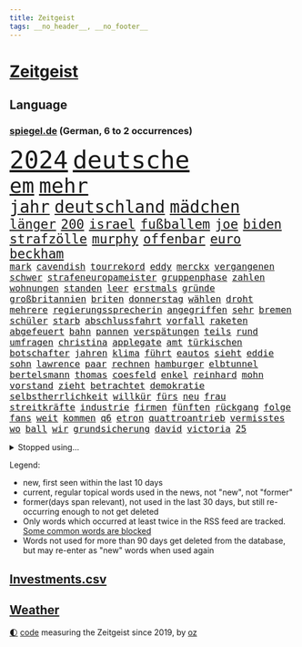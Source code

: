 ```yaml
---
title: Zeitgeist
tags: __no_header__, __no_footer__
---
```


# [Zeitgeist](https://oliz.io/zeitgeist/)

## Language

<h3><a href="https://www.spiegel.de" target="_blank">spiegel.de</a> (German, 6 to 2 occurrences)</h3>
<p style="font-family:monospace">
<span style="font-size:32pt"><a href="news_links.html#2024" class="current">2024</a></span>
<span style="font-size:32pt"><a href="news_links.html#deutsche" class="current">deutsche</a></span>
<br>
<span style="font-size:27pt"><a href="news_links.html#em" class="current">em</a></span>
<span style="font-size:27pt"><a href="news_links.html#mehr" class="current">mehr</a></span>
<br>
<span style="font-size:22pt"><a href="news_links.html#jahr" class="current">jahr</a></span>
<span style="font-size:22pt"><a href="news_links.html#deutschland" class="current">deutschland</a></span>
<span style="font-size:22pt"><a href="news_links.html#mädchen" class="current">mädchen</a></span>
<br>
<span style="font-size:17pt"><a href="news_links.html#länger" class="current">länger</a></span>
<span style="font-size:17pt"><a href="news_links.html#200" class="current">200</a></span>
<span style="font-size:17pt"><a href="news_links.html#israel" class="current">israel</a></span>
<span style="font-size:17pt"><a href="news_links.html#fußballem" class="current">fußballem</a></span>
<span style="font-size:17pt"><a href="news_links.html#joe" class="current">joe</a></span>
<span style="font-size:17pt"><a href="news_links.html#biden" class="current">biden</a></span>
<span style="font-size:17pt"><a href="news_links.html#strafzölle" class="current">strafzölle</a></span>
<span style="font-size:17pt"><a href="news_links.html#murphy" class="current">murphy</a></span>
<span style="font-size:17pt"><a href="news_links.html#offenbar" class="current">offenbar</a></span>
<span style="font-size:17pt"><a href="news_links.html#euro" class="current">euro</a></span>
<span style="font-size:17pt"><a href="news_links.html#beckham" class="current">beckham</a></span>
<br>
<span style="font-size:12pt"><a href="news_links.html#mark" class="current">mark</a></span>
<span style="font-size:12pt"><a href="news_links.html#cavendish" class="new">cavendish</a></span>
<span style="font-size:12pt"><a href="news_links.html#tourrekord" class="new">tourrekord</a></span>
<span style="font-size:12pt"><a href="news_links.html#eddy" class="current">eddy</a></span>
<span style="font-size:12pt"><a href="news_links.html#merckx" class="current">merckx</a></span>
<span style="font-size:12pt"><a href="news_links.html#vergangenen" class="current">vergangenen</a></span>
<span style="font-size:12pt"><a href="news_links.html#schwer" class="current">schwer</a></span>
<span style="font-size:12pt"><a href="news_links.html#strafeneuropameister" class="new">strafeneuropameister</a></span>
<span style="font-size:12pt"><a href="news_links.html#gruppenphase" class="new">gruppenphase</a></span>
<span style="font-size:12pt"><a href="news_links.html#zahlen" class="current">zahlen</a></span>
<span style="font-size:12pt"><a href="news_links.html#wohnungen" class="current">wohnungen</a></span>
<span style="font-size:12pt"><a href="news_links.html#standen" class="current">standen</a></span>
<span style="font-size:12pt"><a href="news_links.html#leer" class="current">leer</a></span>
<span style="font-size:12pt"><a href="news_links.html#erstmals" class="current">erstmals</a></span>
<span style="font-size:12pt"><a href="news_links.html#gründe" class="current">gründe</a></span>
<span style="font-size:12pt"><a href="news_links.html#großbritannien" class="current">großbritannien</a></span>
<span style="font-size:12pt"><a href="news_links.html#briten" class="current">briten</a></span>
<span style="font-size:12pt"><a href="news_links.html#donnerstag" class="current">donnerstag</a></span>
<span style="font-size:12pt"><a href="news_links.html#wählen" class="current">wählen</a></span>
<span style="font-size:12pt"><a href="news_links.html#droht" class="current">droht</a></span>
<span style="font-size:12pt"><a href="news_links.html#mehrere" class="current">mehrere</a></span>
<span style="font-size:12pt"><a href="news_links.html#regierungssprecherin" class="new">regierungssprecherin</a></span>
<span style="font-size:12pt"><a href="news_links.html#angegriffen" class="current">angegriffen</a></span>
<span style="font-size:12pt"><a href="news_links.html#sehr" class="current">sehr</a></span>
<span style="font-size:12pt"><a href="news_links.html#bremen" class="current">bremen</a></span>
<span style="font-size:12pt"><a href="news_links.html#schüler" class="current">schüler</a></span>
<span style="font-size:12pt"><a href="news_links.html#starb" class="current">starb</a></span>
<span style="font-size:12pt"><a href="news_links.html#abschlussfahrt" class="new">abschlussfahrt</a></span>
<span style="font-size:12pt"><a href="news_links.html#vorfall" class="current">vorfall</a></span>
<span style="font-size:12pt"><a href="news_links.html#raketen" class="current">raketen</a></span>
<span style="font-size:12pt"><a href="news_links.html#abgefeuert" class="current">abgefeuert</a></span>
<span style="font-size:12pt"><a href="news_links.html#bahn" class="current">bahn</a></span>
<span style="font-size:12pt"><a href="news_links.html#pannen" class="current">pannen</a></span>
<span style="font-size:12pt"><a href="news_links.html#verspätungen" class="current">verspätungen</a></span>
<span style="font-size:12pt"><a href="news_links.html#teils" class="current">teils</a></span>
<span style="font-size:12pt"><a href="news_links.html#rund" class="current">rund</a></span>
<span style="font-size:12pt"><a href="news_links.html#umfragen" class="current">umfragen</a></span>
<span style="font-size:12pt"><a href="news_links.html#christina" class="current">christina</a></span>
<span style="font-size:12pt"><a href="news_links.html#applegate" class="new">applegate</a></span>
<span style="font-size:12pt"><a href="news_links.html#amt" class="current">amt</a></span>
<span style="font-size:12pt"><a href="news_links.html#türkischen" class="current">türkischen</a></span>
<span style="font-size:12pt"><a href="news_links.html#botschafter" class="current">botschafter</a></span>
<span style="font-size:12pt"><a href="news_links.html#jahren" class="current">jahren</a></span>
<span style="font-size:12pt"><a href="news_links.html#klima" class="current">klima</a></span>
<span style="font-size:12pt"><a href="news_links.html#führt" class="current">führt</a></span>
<span style="font-size:12pt"><a href="news_links.html#eautos" class="current">eautos</a></span>
<span style="font-size:12pt"><a href="news_links.html#sieht" class="current">sieht</a></span>
<span style="font-size:12pt"><a href="news_links.html#eddie" class="current">eddie</a></span>
<span style="font-size:12pt"><a href="news_links.html#sohn" class="current">sohn</a></span>
<span style="font-size:12pt"><a href="news_links.html#lawrence" class="current">lawrence</a></span>
<span style="font-size:12pt"><a href="news_links.html#paar" class="current">paar</a></span>
<span style="font-size:12pt"><a href="news_links.html#rechnen" class="current">rechnen</a></span>
<span style="font-size:12pt"><a href="news_links.html#hamburger" class="current">hamburger</a></span>
<span style="font-size:12pt"><a href="news_links.html#elbtunnel" class="new">elbtunnel</a></span>
<span style="font-size:12pt"><a href="news_links.html#bertelsmann" class="new">bertelsmann</a></span>
<span style="font-size:12pt"><a href="news_links.html#thomas" class="current">thomas</a></span>
<span style="font-size:12pt"><a href="news_links.html#coesfeld" class="new">coesfeld</a></span>
<span style="font-size:12pt"><a href="news_links.html#enkel" class="current">enkel</a></span>
<span style="font-size:12pt"><a href="news_links.html#reinhard" class="new">reinhard</a></span>
<span style="font-size:12pt"><a href="news_links.html#mohn" class="new">mohn</a></span>
<span style="font-size:12pt"><a href="news_links.html#vorstand" class="current">vorstand</a></span>
<span style="font-size:12pt"><a href="news_links.html#zieht" class="current">zieht</a></span>
<span style="font-size:12pt"><a href="news_links.html#betrachtet" class="current">betrachtet</a></span>
<span style="font-size:12pt"><a href="news_links.html#demokratie" class="current">demokratie</a></span>
<span style="font-size:12pt"><a href="news_links.html#selbstherrlichkeit" class="new">selbstherrlichkeit</a></span>
<span style="font-size:12pt"><a href="news_links.html#willkür" class="current">willkür</a></span>
<span style="font-size:12pt"><a href="news_links.html#fürs" class="current">fürs</a></span>
<span style="font-size:12pt"><a href="news_links.html#neu" class="current">neu</a></span>
<span style="font-size:12pt"><a href="news_links.html#frau" class="current">frau</a></span>
<span style="font-size:12pt"><a href="news_links.html#streitkräfte" class="current">streitkräfte</a></span>
<span style="font-size:12pt"><a href="news_links.html#industrie" class="current">industrie</a></span>
<span style="font-size:12pt"><a href="news_links.html#firmen" class="current">firmen</a></span>
<span style="font-size:12pt"><a href="news_links.html#fünften" class="current">fünften</a></span>
<span style="font-size:12pt"><a href="news_links.html#rückgang" class="current">rückgang</a></span>
<span style="font-size:12pt"><a href="news_links.html#folge" class="current">folge</a></span>
<span style="font-size:12pt"><a href="news_links.html#fans" class="current">fans</a></span>
<span style="font-size:12pt"><a href="news_links.html#weit" class="current">weit</a></span>
<span style="font-size:12pt"><a href="news_links.html#kommen" class="current">kommen</a></span>
<span style="font-size:12pt"><a href="news_links.html#q6" class="new">q6</a></span>
<span style="font-size:12pt"><a href="news_links.html#etron" class="new">etron</a></span>
<span style="font-size:12pt"><a href="news_links.html#quattroantrieb" class="new">quattroantrieb</a></span>
<span style="font-size:12pt"><a href="news_links.html#vermisstes" class="new">vermisstes</a></span>
<span style="font-size:12pt"><a href="news_links.html#wo" class="current">wo</a></span>
<span style="font-size:12pt"><a href="news_links.html#ball" class="current">ball</a></span>
<span style="font-size:12pt"><a href="news_links.html#wir" class="current">wir</a></span>
<span style="font-size:12pt"><a href="news_links.html#grundsicherung" class="new">grundsicherung</a></span>
<span style="font-size:12pt"><a href="news_links.html#david" class="current">david</a></span>
<span style="font-size:12pt"><a href="news_links.html#victoria" class="current">victoria</a></span>
<span style="font-size:12pt"><a href="news_links.html#25" class="current">25</a></span>
</p>
<details>
<summary>Stopped using...</summary>
<p class="former" style="font-size:12pt">
chelsea(1352) vfl(1352) bedeuten(1351) bieten(1351) helfer(1351) rasant(1351) leverkusen(1350) maria(1350) protestiert(1350) twitter(1350) van(1350) dauerhaft(1349) gas(1349) mitunter(1349) weshalb(1349) facebook(1348) senken(1348) 2018(1347) aussicht(1347) enorm(1347) eskalation(1347) gehalt(1347) linie(1347) rückschlag(1347) sv(1347) betrug(1346) gesamte(1346) mengen(1346) provinz(1346) verlust(1346) amerika(1345) amsterdam(1345) außenminister(1345) fischer(1345) gestoßen(1345) verschiebt(1345) ehemann(1344) fielen(1344) for(1344) geschickt(1344) jury(1344) krankenhäuser(1344) lastwagen(1344) niveau(1344) pflege(1344) schnellcheck(1344) welle(1344) weltweiten(1344) 75(1343) alexej(1343) appelliert(1343) büros(1343) feierte(1343) jahrzehntelang(1343) lebte(1343) längere(1343) möglicher(1343) nawalny(1343) niederländische(1343) priester(1343) verschiedene(1343) wolfsburg(1343) arzt(1342) positiv(1342) radikale(1342) united(1342) geboren(1341) lager(1341) solle(1341) studierende(1341) babys(1340) bahnhof(1340) bremer(1340) bsc(1340) eingereicht(1340) endet(1340) hertha(1340) preisen(1340) schüssen(1340) 10000(1339) flammen(1339) sinn(1339) usregierung(1339) verlängern(1339) endgültig(1338) förderung(1338) gebrochen(1338) san(1338) strecke(1338) infektion(1337) kämpfer(1337) offensive(1337) veranstaltung(1337) warschau(1337) franziskus(1335) klubs(1335) illegal(1334) oppositionelle(1334) schaffte(1334) eigentümer(1333) hubertus(1333) bundesstaat(1332) einschränkungen(1332) globale(1332) deals(1330) einsetzen(1330) sendung(1330) stelle(1330) vorsprung(1330) katholische(1326) drogen(1325) beschlagnahmt(1324) skeptisch(1324) vorgänger(1324) katholischen(1323) februar(1322) sozialdemokraten(1321) hilfen(1320) klimaziele(1319) abgelehnt(1318) großem(1318) stress(1318) wem(1318) größere(1317) produziert(1315) retter(1315) katar(1313) dramatischen(1312) koalitionspartner(1312) sportler(1312) rang(1310) wachsen(1310) günther(1306) schützt(1305) thüringer(1304) überfall(1301) liberalen(1299) erhebliche(1296) mängel(1285) berichtete(1257) polizeiruf(1246) 95(1236) hochschulen(1195) politikern(1180) gebeten(1164) interessen(1151) finanziert(1146) jahresende(1104) arte(1090) rereportage(1090) arme(1084) ausnahme(1081) ohnehin(1076) autoren(1072) polnischen(1046) 700(1037) stehlen(1026) realität(1019) hoffenheim(1016) mike(1016) gehälter(1013) tiger(1003) ice(984) fachkräfte(981) rauswurf(979) grünenpolitiker(975) hendrik(966) lieferungen(959) coaching(942) ärztin(924) zerstörung(903) beschäftigen(889) gerichte(887) soldat(884) verschwinden(883) fake(868) filmemacher(864) 40000(844) zugenommen(834) angriffskrieg(823) kasse(818) bewusst(817) handys(794) großmutter(789) recherchen(773) ehrt(764) mordfall(763) 1200(758) bedarf(748) ausbauen(747) hadert(744) thüringens(725) plädieren(722) neustart(721) demenz(717) entfernen(711) olympiasieger(706) zurückhaltung(694) subventionen(691) revolution(689) heidenheim(673) entkommen(671) grab(671) begrenzen(668) ersetzt(648) stemmen(638) vaters(636) persönlichen(626) asyl(618) future(616) verurteilten(608) festgehalten(607) manipuliert(607) fängt(593) beantragen(592) äußerung(587) ulm(585) kritisierten(579) verbrenner(570) angriffs(565) gedroht(564) fenster(557) machtkampf(557) madonna(557) 47(553) strafanzeige(551) marcel(548) wiener(547) vulkan(546) ähnliche(542) pedro(539) aggressiv(534) ansicht(526) mythos(522) zwingt(518) ricarda(515) dauer(512) islamistischen(512) getragen(511) junta(510) technologie(510) vorstandschef(507) ausgerufen(505) heran(500) juristischen(500) schleswigholsteins(499) 5000(497) kläger(497) nötigung(496) eskalierte(495) stein(494) wahlsieger(488) dfbpokal(487) ausschluss(483) rostock(482) uhren(480) saintgermain(479) spiegelrecherchen(479) alonso(477) entschlossen(476) niger(476) norditalien(467) björn(459) höcke(459) atomwaffen(458) protestaktion(456) denkmal(454) errichten(447) wrack(441) portal(440) veränderungen(439) heimlich(437) 2027(436) gewalttaten(433) schottischen(431) stuft(428) westlicher(425) klares(423) zeitung(423) 2010(420) grundlage(415) schlechtes(414) rotenburg(411) serien(409) evakuierung(407) seltsame(400) lied(397) aufsteiger(393) gelände(391) raisi(391) mahnen(384) henry(382) mobilität(382) gegners(379) popp(376) wuchs(376) blockierte(375) gestrandet(374) wümme(370) leichte(369) marschflugkörper(368) fasziniert(365) philosoph(362) vertreten(362) moschee(361) wiesbaden(357) 2013(352) awards(352) drückt(350) flieger(347) saßen(341) palästinensische(334) weltmeisterschaft(334) journalistin(333) sicheren(333) spdchef(333) goldene(331) klassische(331) zeitgleich(330) sicherheitsmaßnahmen(329) militärisch(328) designer(325) forschern(325) service(323) fahrzeugen(322) andré(321) showdown(321) folter(319) nationalspielerinnen(319) geflohen(318) anlage(317) skurriler(317) entstand(315) belohnt(313) erwischte(313) gedreht(313) kohleausstieg(312) beschwört(310) instagrampost(310) notwendig(308) völkermord(305) genossen(303) anzeige(302) schach(300) militärjunta(299) erlaubnis(296) mehrwertsteuer(296) models(296) xabi(296) unterkunft(294) grenzübergang(292) usamerikanerin(292) schwachen(291) konsequent(290) kontrollverlust(290) akzeptiert(289) niederlegen(289) bayer(287) bedauert(287) verunglückte(287) nachteile(286) kassel(284) burkina(281) faso(281) rki(281) entdeckten(280) anläuft(275) streaminganbietern(275) verheerende(275) verfahrens(271) dončić(269) gastronomie(268) zugverkehr(268) oppositionspolitiker(267) auftritte(265) kritikerin(265) demokratischen(264) bischof(263) königshaus(263) palästina(263) isst(262) lokführer(261) strafgerichtshof(261) eindämmen(260) sportlich(260) millionensumme(259) reifen(258) gefolgt(256) veröffentlichung(255) daneben(254) gerichtshofs(254) 2035(252) demos(252) olympiaqualifikation(252) pflegte(252) bist(251) flüchtlingsunterkunft(251) bahnsteig(250) haftbefehle(250) gedächtnis(246) hilfsgüter(246) taucht(246) mittwochmorgen(245) gitarre(243) ratschläge(242) first(241) stadtzentrum(240) glückwünsche(239) 37jähriger(238) lasst(237) oberlandesgericht(237) bundes(236) charkiw(235) waffenstillstand(234) kommissarin(233) propalästinensischen(233) vertrieben(233) uneins(232) geräumt(231) kilometern(231) sommerspiele(230) neonazis(228) tennisprofi(228) vulkanausbruch(227) gewähren(226) bekomme(225) universitäten(225) eingedrungen(224) israelgazanews(223) führerscheinprüfung(222) 270(221) eingeweiht(221) anerkennen(220) ingo(220) mitgestalten(220) häftlinge(219) eminem(218) nordrheinwestfälischen(217) positioniert(217) usschauspieler(217) vaude(216) club(215) ernsthafte(215) königreich(215) spendet(214) furchtbar(213) räumung(212) auskunft(209) artikel(207) mitarbeiterinnen(207) fortuna(206) ehepaar(205) hamasmassaker(204) passierte(204) 102(203) kopie(203) bauer(200) beendete(200) brisante(199) elite(199) autorität(198) gespalten(198) eingestürzten(194) demnächst(193) großstädten(193) taugt(192) bot(191) stärkt(191) fußballklub(190) ungeschlagen(190) damaligen(188) forderten(188) galeria(188) sowohl(187) kaufhof(185) schulz(185) trauen(185) vorstellungen(185) kardashian(184) motiven(184) odessa(184) verbucht(183) netze(182) präsent(182) verteidigern(182) bestem(181) belegschaft(180) afdabgeordneten(179) agentur(179) arbeitgebern(179) agnes(178) 68(177) dorthin(177) ergab(177) billie(176) brett(176) giftige(176) pilze(175) timo(175) übernommen(175) astronauten(174) hannah(174) profitierte(174) pottwal(172) whistleblower(172) bunker(171) gerufen(171) schimpft(171) meeresspiegel(170) konsumenten(169) temu(169) brehme(168) baumarkt(167) carl(167) machtwechsel(166) winzigen(166) abwasser(165) alfred(165) fünftel(165) provokation(164) sonde(164) geglaubt(163) tabak(163) ordentlich(162) schwäbisch(162) verpflichten(162) artillerie(161) mögen(161) diskriminiert(158) einführen(158) luke(158) ardserie(157) cotrainer(157) schwerverletzten(157) befassen(155) ergeht(155) onlineplattform(155) brennende(154) flugzeugs(154) norddeutschlands(152) erfolgreichen(151) bienen(150) wofür(150) zuwendungen(149) justizministerium(148) motivierten(148) neuerdings(148) triebwerk(148) weiblicher(148) humboldtuniversität(147) katz(147) exmann(146) inmitten(146) bauernhof(145) rüsten(145) 1999(144) siebzigerjahren(144) browser(143) mossad(143) zwecke(143) anhörung(142) militärübungen(142) visionen(142) chrome(141) handballer(140) lily(140) parallelwelt(140) berufstätige(139) bestürzung(139) sowieso(139) beschädigen(138) liebesleben(138) bundesrechnungshof(137) expertenrat(137) igh(137) internat(137) dreh(136) hagen(136) notlandung(136) eberl(135) grenzschutz(135) hab(135) teilnehmende(135) nackte(134) ten(134) begraben(133) entscheidender(133) mitnehmen(133) spionageverdacht(133) angeworben(132) darlehen(132) jagt(132) marie(132) filmfestspiele(131) hohem(131) territorium(131) groteske(130) manipulation(130) riegel(130) zerrissen(130) afdmitarbeiter(129) kontroversen(129) satt(129) altkanzlerin(128) energieversorgung(128) gewagt(128) negativ(128) schmallippig(128) drogenkartelle(127) gitarrist(127) uvalde(127) fußgängerzone(126) manfred(126) schwein(125) studiert(125) verprügelt(125) versammelten(124) ellen(123) gefälschter(123) hing(123) militärflugzeug(123) teilten(123) hernández(122) lebenslang(122) ruinen(122) völkerrechts(122) europäischem(120) pferd(120) abziehen(118) fa(118) innerlich(118) south(118) mitarbeiterin(117) verbotene(117) verbraucherschutz(117) blau(116) jva(116) produkten(116) chinesisches(115) vermittler(115) augenzeugin(114) maulwurf(114) sechste(114) wiederaufnahme(114) spitzel(113) everest(112) israelkritik(112) mount(112) benannt(111) feiertag(111) gerieten(111) sperrzone(111) thron(111) entweder(110) fahrlässiger(110) schmiss(110) östlichen(110) formulierung(109) nachbessern(109) rücksichtslos(109) verlässlicher(109) architektur(108) bewerben(108) erwirken(108) natostaaten(108) oberhausen(108) pferde(108) katy(107) rafahoffensive(107) supermärkte(107) einsetzt(106) schweigegeldprozess(106) zuschlagen(106) fußgänger(105) lyon(105) spielraum(105) anton(104) hofreiter(104) netanyahuregierung(104) riesiger(104) superlative(104) ussenator(104) wahlkampfveranstaltung(104) diversität(103) grünenchefin(103) übertrieben(103) abrüstung(102) auszeit(102) erhältlich(102) höchstem(102) kreativ(102) zendaya(102) dmitrij(101) kostenlosen(101) mitmachen(101) sensible(101) stürze(101) zweitligisten(101) countrycharts(100) kommunizieren(100) erreichte(99) abwesenheit(98) berühmtes(98) friedhelm(98) funkel(98) kids(98) lügner(98) möglichkeit(98) arschloch(96) ruth(96) titelgewinn(96) account(95) atmen(95) barry(95) munitionsmangel(95) unmenschlichen(95) asiens(94) smartwatches(94) fing(93) kremltruppen(92) küken(92) morddrohungen(92) zurückbringen(92) aufgearbeitet(91) modeikone(91) andrang(90) atmung(90) cat(90) erheblichen(90) geschlossenes(90) glasgow(90) skandale(90) thüringische(90) zuhören(90) 21jähriger(89) engen(89) familienangehörige(89) inhalten(89) landeskriminalamt(89) philosophie(89) südlich(89) taxis(89) zusammenraufen(89) techmilliardär(88) bankrotterklärung(87) chlamydien(87) frosch(87) gates(87) geschlechtskrankheiten(87) glamour(87) klassenerhalt(87) staatspräsident(87) tierarten(87) tripper(87) westdeutschland(87) anbot(86) alec(85) baldwin(85) einflussnahme(85) erfolgreicher(85) filmset(85) kamerafrau(85) tyson(85) alleingang(84) authentisch(84) beschimpfen(84) dreamliner(84) hyalomma(84) laufende(84) lokalpolitiker(84) schätzungen(84) suhl(84) triumphales(84) anstatt(83) temporären(83) überdurchschnittlich(83) amnestiegesetz(82) pfingsten(82) zelt(82) brühl(81) korruptionsskandal(81) nordrheinwestfalens(81) populismus(81) räumte(81) traditionell(81) zunge(81) bronzezeit(80) erhitzt(80) flaschenwürfe(80) augenhöhe(79) ausdruck(79) datenleck(79) infos(79) katastrophenfall(79) kriegsführung(79) papuaneuguinea(79) tragischer(79) zugesichert(79) abwahl(78) ergreift(78) ferraripilot(78) lasse(78) umbruch(78) bafin(77) carmen(77) formel1rennen(77) klosterhalfen(77) konstanze(77) missbrauchsfällen(77) republikanischer(77) seeadler(77) aliens(76) apps(76) bielefelder(76) deftige(76) källenius(76) mercedeschef(76) ola(76) scheinwahl(76) spende(76) thyssenkrupp(76) angehören(75) batterien(75) dominierte(75) hauptpreis(75) infekt(75) kafka(75) kretschmann(75) massenprotesten(75) triest(75) unscheinbare(75) worklifebalance(75) abrücken(74) andi(74) bange(74) insulaner(74) skulpturen(74) berichteten(73) exuspräsidenten(73) zusätzlichen(73) doro(72) mecklenburg(72) migrationsabkommen(72) schwenken(72) stephanie(72) unvermindert(72) urheber(72) vergreift(72) zeichnete(72) einbruch(71) eleganz(71) ibrahim(71) jahrtausends(71) nachhaltiger(71) psychologischen(71) sanierungsplan(71) würfel(71) bekannter(70) bewerbung(70) meteorologen(70) netzwerke(70) regierungsberater(70) wahlkampfspenden(70) wolke(70) aufgestellte(69) deinem(69) ioc(69) königlichen(69) naher(69) schweine(69) spitznamen(69) bauarbeiter(68) benehmen(68) flake(68) friedens(68) höchst(68) lavaströme(68) weltbekannt(68) gesammelt(67) kaugummi(67) neonazi(67) opferrolle(67) schlichtung(67) schweigegeldzahlungen(67) tierreich(67) automarke(66) bodemann(66) coronaprotokolle(66) holz(66) sozialer(66) söders(66) beherrscht(65) geländewagen(65) mosel(65) rasches(65) schriftstellers(65) vorfreude(65) alias(64) clubs(64) monströse(64) straßenbahn(64) bestseller(63) cowboy(63) force(63) gesundheitsproblemen(63) giro(63) günzburg(63) schmierereien(63) slowenische(63) verdrängen(63) zehntausend(63) ärmste(63) abgeriegelt(62) entbrannt(62) krawallmacher(62) l'amour(62) luxusuhren(62) philip(62) prägend(62) sevilla(62) toren(62) agentin(61) eilish(61) kroos'(61) menschenmassen(61) wmheld(61) alsu(60) fußballers(60) identifizieren(60) instagrambeitrag(60) kurmasheva(60) schwimmende(60) showkampf(60) usrussischer(60) ausgeweitet(59) neigt(59) rotterdam(59) sticht(59) tschetschene(59) zivilgesellschaft(59) bejubelt(58) konstellation(58) mental(58) olympique(58) aitana(57) alkoholverbot(57) beeindruckt(57) befindlichkeiten(57) bock(57) memoiren(57) persönlicher(57) randaliert(57) serienmörder(57) wirtschaftspolitik(57) buzz(56) hildesheim(56) kannten(56) kapazität(56) mossadchef(56) prominenz(56) saparole(56) zelte(56) indirekten(55) niedergang(55) kampfdrohnen(54) opdenhövel(54) prosieben(54) trinkt(54) wahlkampfauftritt(54) bridgerton(53) militärbündnisses(53) repariert(53) 63jährige(52) bundesinstitut(52) dfbpokalfinale(52) ehemaliges(52) flüchtling(52) rettungsarbeiten(52) versuchter(52) vorfahrt(52) atomenergiebehörde(51) komparsen(51) messerangreifer(51) nachnamen(51) terrain(51) palästinas(50) wänden(50) entlohnung(49) immobilie(49) pokalfinale(49) römische(49) saisonleistung(49) schwertun(49) unanständig(49) adeln(48) angeschlossen(48) crystal(48) einwirken(48) irakli(48) kobachidse(48) melonis(48) naiv(48) schwangere(48) verwarnt(48) 787(47) dschihadisten(47) goldbarren(47) rettungsversuch(47) ruder(47) saturn(47) trumpf(47) vorgeht(47) amtsgericht(46) champion(46) musikfestival(46) sammelten(46) sauer(46) schwiegermutter(46) verkäufer(46) beschleunigen(45) cannes(45) errichtete(45) flutkatastrophe(45) jubelten(45) jugendkriminalität(45) rechthaber(45) schulamoklauf(45) statussymbol(45) strengsten(45) beck(44) feuern(44) möwen(44) schweigegeldprozesses(44) sportchef(44) unerlaubte(44) wände(44) aktentasche(43) basketballstar(43) hill(43) hochtouren(43) räume(43) volksfesten(43) festnehmen(42) idylle(42) inder(42) lennon(42) quälte(42) reitsport(42) reizen(42) tiefgreifende(42) bildete(41) einnehmen(41) footballprofi(41) indigene(41) oktoberfest(41) ritt(41) volkswagenkonzern(41) musikalisches(40) touristenzahl(40) aussagt(39) dreieinhalb(39) erregte(39) fußballstadion(39) geschworene(39) insolvenzverfahren(39) krisenzeit(39) moral(39) radioaktiver(39) risikobewertung(39) robinson(39) tigermücke(39) 62jährige(38) abzug(38) einschüchtern(38) katalanen(38) korn(38) maske(38) planet(38) sean(38) sportwissenschaftler(38) anc(37) kunstbiennale(37) militärparade(37) bistum(36) eintreffen(36) gewünschten(36) hellt(36) wildfleisch(36) afdspitzenkandidat(35) badenbaden(35) bundeskabinett(35) champagner(35) ego(35) europapokal(35) feier(35) finanzieller(35) gespitzelt(35) orange(35) permanent(35) wolfsburgs(35) zurückhält(35) 900000(34) magischen(34) tiktokstar(34) versunkene(34) vodafone(34) yorks(34) drakonischen(33) erreichten(33) filmbiografie(33) freiheiten(33) křetínský(33) lieferketten(33) ruhig(33) rückspiel(33) stadtwerke(33) stahlgeschäft(33) umzug(33) bergpanorama(32) berüchtigten(32) boeingkrise(32) dmitri(32) fuji(32) fujikawaguchiko(32) japanisches(32) madrids(32) pionier(32) sichtschutz(32) spargel(32) türsteher(32) unterschreibt(32) 56jährige(31) anpalagan(31) asche(31) bnd(31) championsleaguefinale(31) monaco(31) plastikflaschen(31) vollgelaufene(31) zehnjährige(31) beschimpfungen(30) drittgrößten(30) eliteuni(30) laute(30) memmingen(30) überraschungen(30) chartspitze(29) fahndete(29) jahreswechsel(29) kluft(29) kriegsgerät(29) rekrutierung(29) riskanter(29) schwärmte(29) tornado(29) verteuert(29) vielzahl(29) agieren(28) amateurarchäologen(28) aufkommen(28) outfit(28) soft(28) stimmungstest(28) trainerjob(28) umsturz(28) underdog(28) anliegen(27) bundesligalizenz(27) evolution(27) gelieferte(27) genauen(27) handele(27) nachgeholfen(27) schlaganfall(27) solo(27) spionageaffären(27) wehen(27) who’s(27) zahlungsunfähig(27) zähne(27) boomenden(26) cduwahlplakate(26) derselben(26) heimrennen(26) propalästinensischer(26) sbahnhof(26) tischtennis(26) umgesiedelt(26) bangladesch(25) bewusster(25) buhlt(25) buhrufe(25) erwin(25) joschka(25) raumkapsel(25) russlandukrainenews(25) 155(24) anschlagspläne(24) badenwürttembergs(24) berüchtigter(24) hackern(24) leeds(24) reals(24) stromleitungen(24) südamerika(24) androidhandys(23) anführen(23) energisch(23) gewaltigen(23) heinz(23) hinterfragen(23) rasmus(23) reflexion(23) slogans(23) ausgewechselt(22) brutalen(22) eingestanden(22) mitstreiter(22) schütze(22) sees(22) wüst(22) d'italia(21) ehrgeiz(21) exmanager(21) hilflos(21) kampfzone(21) notorisch(21) regnen(21) rummenigge(21) änderten(21) angespannte(20) anspannung(20) geprügelt(20) kompliziertesten(20) krafttraining(20) offenes(20) polizeibekannt(20) abstimmungen(19) braune(19) chefredakteur(19) flick(19) hansi(19) lugner(19) nordseekrabben(19) ballermann(18) cheftrainer(18) end(18) entsprechend(18) ersatzteile(18) grotesken(18) hag(18) messerstecher(18) romanvorlage(18) verzeichnen(18) widerstandslos(18) angeblichem(17) befragen(17) butker(17) heimturnier(17) neuerscheinungen(17) plakat(17) sexistische(17) termine(17) animiert(16) ausnahmeläuferin(16) autismus(16) chris(16) finanzierte(16) hochwassergebiet(16) kerem(16) kriminelles(16) massenschlägerei(16) relegation(16) rentenpolitik(16) revolutionieren(16) satelliteninternet(16) schalom(16) staatsgebiet(16) starlink(16) supertalent(16) these(16) vordringen(16) delegationen(15) knobloch(15) propalästinaproteste(15) saalfeldrudolstadt(15) schiebt(15) scholz'(15) streitthema(15) vergleichen(15) verschleierung(15) eisdiele(14) euaußengrenzen(14) flutgebieten(14) geschehnissen(14) schietwetter(14) bürgerschaft(13) drogensucht(13) ed(13) geert(13) handelskrieg(13) ländlichen(13) regierungspartei(13) wilders(13) angestimmt(12) bell(12) besiegte(12) christiane(12) exoplanet(12) finanzbeamtin(12) hochsicherheitsgefängnis(12) anspielung(11) begründen(11) feinde(11) gekannt(11) herumreißen(11) marcello(11) schutzlos(11) selbstkritisch(11) stadtverwaltung(11) steel(11) unkompliziert(11) unvermeidlich(11) verrückten(11)
</p>
</details>
<p>Legend:
<ul>
<li><span class="new">new</span>, first seen within the last 10 days</li>
<li><span class="current">current</span>, regular topical words used in the news, not "new", not "former"</li>
<li><span class="former">former(days span relevant)</span>, not used in the last 30 days, but still re-occurring enough to not get deleted</li>
<li>Only words which occurred at least twice in the RSS feed are tracked. <a href="language/filters.py">Some common words are blocked</a></li>
<li>Words not used for more than 90 days get deleted from the database, but may re-enter as "new" words when used again</li>
</ul>
</p>

## [Investments](investments.html)[.csv](investments.csv)

## [Weather](weather.html)

<footer>
<a href="javascript:toggleTheme()" class="nav">🌓</a>
<a href="https://github.com/ooz/zeitgeist">code</a> measuring the Zeitgeist since 2019, by <a href="https://oliz.io">oz</a>
</footer>
